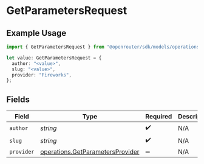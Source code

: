 # GetParametersRequest

## Example Usage

```typescript
import { GetParametersRequest } from "@openrouter/sdk/models/operations";

let value: GetParametersRequest = {
  author: "<value>",
  slug: "<value>",
  provider: "Fireworks",
};
```

## Fields

| Field                                                                                | Type                                                                                 | Required                                                                             | Description                                                                          |
| ------------------------------------------------------------------------------------ | ------------------------------------------------------------------------------------ | ------------------------------------------------------------------------------------ | ------------------------------------------------------------------------------------ |
| `author`                                                                             | *string*                                                                             | :heavy_check_mark:                                                                   | N/A                                                                                  |
| `slug`                                                                               | *string*                                                                             | :heavy_check_mark:                                                                   | N/A                                                                                  |
| `provider`                                                                           | [operations.GetParametersProvider](../../models/operations/getparametersprovider.md) | :heavy_minus_sign:                                                                   | N/A                                                                                  |